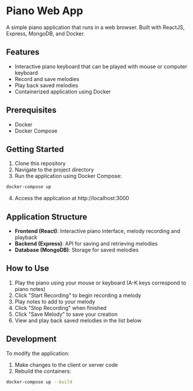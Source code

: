 # Piano Web App

A simple piano application that runs in a web browser. Built with ReactJS, Express, MongoDB, and Docker.

## Features

- Interactive piano keyboard that can be played with mouse or computer keyboard
- Record and save melodies
- Play back saved melodies
- Containerized application using Docker

## Prerequisites

- Docker
- Docker Compose

## Getting Started

1. Clone this repository
2. Navigate to the project directory
3. Run the application using Docker Compose:

```bash
docker-compose up
```

4. Access the application at http://localhost:3000

## Application Structure

- **Frontend (React)**: Interactive piano interface, melody recording and playback
- **Backend (Express)**: API for saving and retrieving melodies
- **Database (MongoDB)**: Storage for saved melodies

## How to Use

1. Play the piano using your mouse or keyboard (A-K keys correspond to piano notes)
2. Click "Start Recording" to begin recording a melody
3. Play notes to add to your melody
4. Click "Stop Recording" when finished
5. Click "Save Melody" to save your creation
6. View and play back saved melodies in the list below

## Development

To modify the application:

1. Make changes to the client or server code
2. Rebuild the containers:

```bash
docker-compose up --build
```